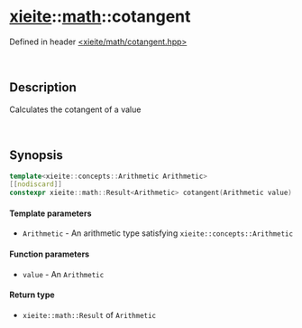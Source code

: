 # [xieite](../xieite.md)\:\:[math](../math.md)\:\:cotangent
Defined in header [<xieite/math/cotangent.hpp>](../../include/xieite/math/cotagent.hpp)

&nbsp;

## Description
Calculates the cotangent of a value

&nbsp;

## Synopsis
```cpp
template<xieite::concepts::Arithmetic Arithmetic>
[[nodiscard]]
constexpr xieite::math::Result<Arithmetic> cotangent(Arithmetic value) noexcept;
```
#### Template parameters
- `Arithmetic` - An arithmetic type satisfying `xieite::concepts::Arithmetic`
#### Function parameters
- `value` - An `Arithmetic`
#### Return type
- `xieite::math::Result` of `Arithmetic`
